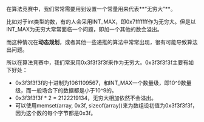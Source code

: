 在算法竞赛中，我们常常需要用到设置一个常量用来代表**“无穷大”**。

比如对于int类型的数，有的人会采用INT_MAX，即0x7fffffff作为无穷大。但是以INT_MAX为无穷大常常面临一个问题，即加一个其他的数会溢出。

而这种情况在**动态规划**，或者其他一些递推的算法中常常出现，很有可能导致算法出问题。

所以在算法竞赛中，我们常采用0x3f3f3f3f来作为无穷大。0x3f3f3f3f主要有如下好处：

-   0x3f3f3f3f的十进制为1061109567，和INT_MAX一个数量级，即10^9数量级，而一般场合下的数据都是小于10^9的。
-   0x3f3f3f3f * 2 = 2122219134，无穷大相加依然不会溢出。
-   可以使用memset(array, 0x3f, sizeof(array))来为数组设初值为0x3f3f3f3f，因为这个数的每个字节都是0x3f。